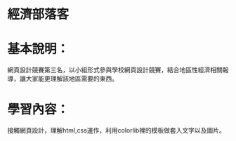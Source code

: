 # 經濟部落客

# 基本說明：

網頁設計競賽第三名，以小組形式參與學校網頁設計競賽，結合地區性經濟相關報導，讓大家能更理解該地區需要的東西。

# 學習內容：

接觸網頁設計，理解html,css運作，利用colorlib裡的模板做套入文字以及圖片。
